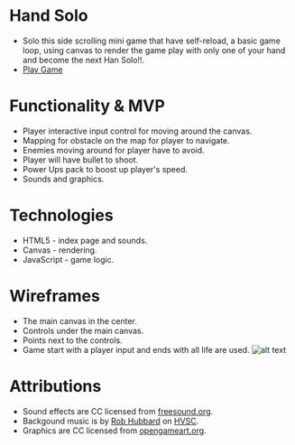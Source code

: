 # Hand Solo
  * Solo this side scrolling mini game that have self-reload, a basic game loop, using canvas to render the game play with only one of your hand and become the next Han Solo!!.
  * [Play Game](https://kcsjw.github.io/hand_solo/dist/)

# Functionality & MVP
  * Player interactive input control for moving around the canvas.
  * Mapping for obstacle on the map for player to navigate.
  * Enemies moving around for player have to avoid.
  * Player will have bullet to shoot.
  * Power Ups pack to boost up player's speed.
  * Sounds and graphics.
 
# Technologies
  * HTML5 - index page and sounds.
  * Canvas - rendering.
  * JavaScript - game logic.

# Wireframes
  * The main canvas in the center.
  * Controls under the main canvas.
  * Points next to the controls.
  * Game start with a player input and ends with all life are used.
  ![alt text](https://github.com/KCSJW/hand_solo/blob/master/images/wireframe.png)

# Attributions
  * Sound effects are CC licensed from [freesound.org](https://freesound.org/).
  * Backgound music is by [Rob Hubbard](https://en.wikipedia.org/wiki/Rob_Hubbard) on [HVSC](https://www.hvsc.de/).
  * Graphics are CC licensed from [opengameart.org](https://opengameart.org/).
